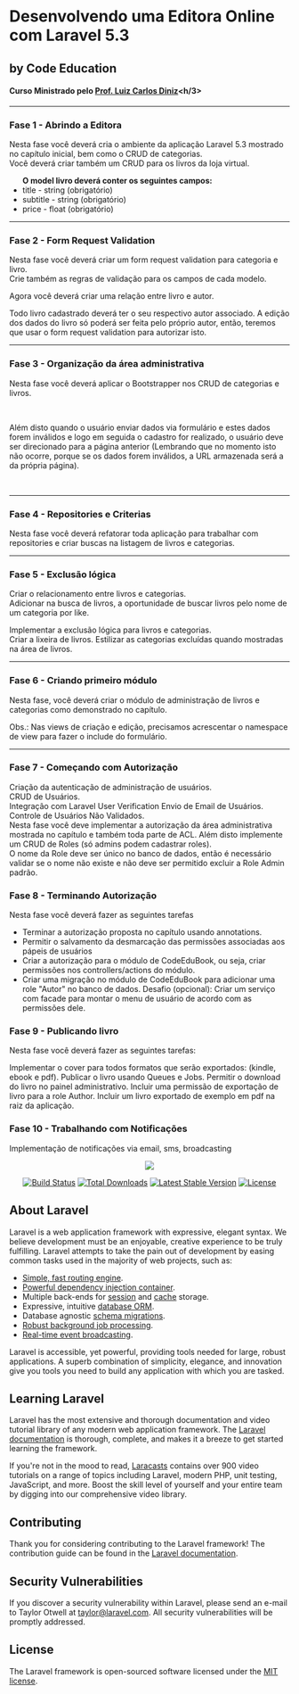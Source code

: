 # Desenvolvendo uma Editora Online com Laravel 5.3
## by Code Education
#### Curso Ministrado pelo <a href="https://about.me/carlosluiz">Prof. Luiz Carlos Diniz</a><h/3>
<hr/>

### Fase 1 - Abrindo a Editora
<p>Nesta fase você deverá cria o ambiente da aplicação Laravel 5.3 mostrado no capítulo inicial, bem como o CRUD de categorias.</br>
Você deverá criar também um CRUD para os livros da loja virtual.</br></p>
<ul>
<b>O model livro deverá conter os seguintes campos:</b>
<li>title - string (obrigatório)</li>
<li>subtitle - string (obrigatório)</li>
<li>price - float (obrigatório)</li>
</ul>
<hr/>

### Fase 2 - Form Request Validation
<p>Nesta fase você deverá criar um form request validation para categoria e livro.</br>
Crie também as regras de validação para os campos de cada modelo.</br></p>
<p>Agora você deverá criar uma relação entre livro e autor.</p>
<p>Todo livro cadastrado deverá ter o seu respectivo autor associado.
   A edição dos dados do livro só poderá ser feita pelo próprio autor, então, teremos que usar o form request validation para autorizar isto.</p>
<hr/>

### Fase 3 - Organização da área administrativa
<p>Nesta fase você deverá aplicar o Bootstrapper nos CRUD de categorias e livros.</p></br>
<p>Além disto quando o usuário enviar dados via formulário e estes dados forem inválidos e logo em seguida o cadastro for realizado, o usuário deve ser direcionado para a página anterior (Lembrando que no momento isto não ocorre, porque se os dados forem inválidos, a URL armazenada será a da própria página).</p></br>
<hr/>

### Fase 4 - Repositories e Criterias
<p>Nesta fase você deverá refatorar toda aplicação para trabalhar com repositories e criar buscas na listagem de livros e categorias.</p> 
<hr/>

### Fase 5 - Exclusão lógica
Criar o relacionamento entre livros e categorias.<br>
Adicionar na busca de livros, a oportunidade de buscar livros pelo nome de um categoria por like.<br>
<p>Implementar a exclusão lógica para livros e categorias.<br>
Criar a lixeira de livros.
Estilizar as categorias excluídas quando mostradas na área de livros.
<hr>

### Fase 6 - Criando primeiro módulo
Nesta fase, você deverá criar o módulo de administração de livros e categorias como demonstrado no capítulo.<br>
<p>Obs.: Nas views de criação e edição, precisamos acrescentar o namespace de view para fazer o include do formulário.</p>
<hr/>

### Fase 7 - Começando com Autorização
Criação da autenticação de administração de usuários.<br>
CRUD de Usuários.<br>
Integração com Laravel User Verification
Envio de Email de Usuários.<br>
Controle de Usuários Não Validados.<br>
Nesta fase você deve implementar a autorização da área administrativa mostrada no capítulo e também toda parte de ACL. Além disto implemente um CRUD de Roles (só admins podem cadastrar roles).<br>
O nome da Role deve ser único no banco de dados, então é necessário validar se o nome não existe e não deve ser permitido excluir a Role Admin padrão.

### Fase 8 - Terminando Autorização
Nesta fase você deverá fazer as seguintes tarefas
* Terminar a autorização proposta no capítulo usando annotations.
* Permitir o salvamento da desmarcação das permissões associadas aos pápeis de usuários
* Criar a autorização para o módulo de CodeEduBook, ou seja, criar permissões nos controllers/actions do módulo.
* Criar uma migração no módulo de CodeEduBook para adicionar uma role "Autor" no banco de dados.
Desafio (opcional): Criar um serviço com facade para montar o menu de usuário de acordo com as permissões dele.

### Fase 9 - Publicando livro
Nesta fase você deverá fazer as seguintes tarefas:

Implementar o cover para todos formatos que serão exportados: (kindle, ebook e pdf).
Publicar o livro usando Queues e Jobs.
Permitir o download do livro no painel administrativo.
Incluir uma permissão de exportação de livro para a role Author.
Incluir um livro exportado de exemplo em pdf na raiz da aplicação.

### Fase 10 - Trabalhando com Notificações
Implementação de notificações via email, sms, broadcasting

<p align="center"><img src="https://laravel.com/assets/img/components/logo-laravel.svg"></p>

<p align="center">
<a href="https://travis-ci.org/laravel/framework"><img src="https://travis-ci.org/laravel/framework.svg" alt="Build Status"></a>
<a href="https://packagist.org/packages/laravel/framework"><img src="https://poser.pugx.org/laravel/framework/d/total.svg" alt="Total Downloads"></a>
<a href="https://packagist.org/packages/laravel/framework"><img src="https://poser.pugx.org/laravel/framework/v/stable.svg" alt="Latest Stable Version"></a>
<a href="https://packagist.org/packages/laravel/framework"><img src="https://poser.pugx.org/laravel/framework/license.svg" alt="License"></a>
</p>

## About Laravel

Laravel is a web application framework with expressive, elegant syntax. We believe development must be an enjoyable, creative experience to be truly fulfilling. Laravel attempts to take the pain out of development by easing common tasks used in the majority of web projects, such as:

- [Simple, fast routing engine](https://laravel.com/docs/routing).
- [Powerful dependency injection container](https://laravel.com/docs/container).
- Multiple back-ends for [session](https://laravel.com/docs/session) and [cache](https://laravel.com/docs/cache) storage.
- Expressive, intuitive [database ORM](https://laravel.com/docs/eloquent).
- Database agnostic [schema migrations](https://laravel.com/docs/migrations).
- [Robust background job processing](https://laravel.com/docs/queues).
- [Real-time event broadcasting](https://laravel.com/docs/broadcasting).

Laravel is accessible, yet powerful, providing tools needed for large, robust applications. A superb combination of simplicity, elegance, and innovation give you tools you need to build any application with which you are tasked.

## Learning Laravel

Laravel has the most extensive and thorough documentation and video tutorial library of any modern web application framework. The [Laravel documentation](https://laravel.com/docs) is thorough, complete, and makes it a breeze to get started learning the framework.

If you're not in the mood to read, [Laracasts](https://laracasts.com) contains over 900 video tutorials on a range of topics including Laravel, modern PHP, unit testing, JavaScript, and more. Boost the skill level of yourself and your entire team by digging into our comprehensive video library.

## Contributing

Thank you for considering contributing to the Laravel framework! The contribution guide can be found in the [Laravel documentation](http://laravel.com/docs/contributions).

## Security Vulnerabilities

If you discover a security vulnerability within Laravel, please send an e-mail to Taylor Otwell at taylor@laravel.com. All security vulnerabilities will be promptly addressed.

## License

The Laravel framework is open-sourced software licensed under the [MIT license](http://opensource.org/licenses/MIT).
